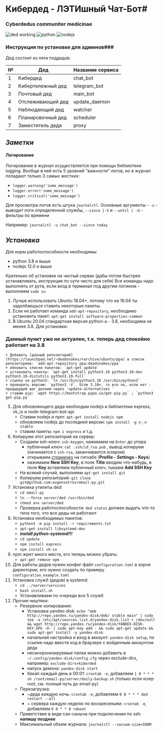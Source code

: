 # Кибердед - ЛЭТИшный Чат-Бот#
### Cyberdedus communiter medicinae ###
![ded working](https://img.shields.io/badge/ded-working-brightgreen) ![python](https://img.shields.io/badge/python-%3E%3D3.8-blue) ![nodejs](https://img.shields.io/badge/nodejs-%3E%3D12.0-blue)
### Инструкция по установке для админов###

Дед состоит из пяти поддедов:

№ | Дед               | Название сервиса 
--- |-------------------| --- 
1 | Кибердед          | chat_bot
2 | Кибертележный дед | telegram_bot
3| Почтовый дед      |main_bot
4| Отслеживающий дед |update_daemon
5| Наблюдающий дед   |watcher
6| Планировочный дед |scheduler
7| Заместитель деда  |proxy

## *Заметки* ##
#### Логирование ####
Логирование в журнал осуществляется при помощи библиотеки logging. Вообще в ней есть 5 уровней "важности" логов, но в
журнал попадают только 3 самых жестких:
+ `logger.warning('some_message')`
+ `logger.error('some_message')`
+ `logger.critical('some_message')`

Для просмотра логов есть штука `journalctl`. Основные аргументы - `-u` - выводит логи определенной службы, 
`--since |-S` и `--until | -U` - фильтры по времени

Например: `journalctl -u chat_bot --since today`
## *Установка* ##
Для норм работоспособности необходимы:
+ python 3.8 и выше
+ nodejs 12.0 и выше

Кратенько об установке на чистый сервак (дабы потом быстрее устанавливать, инструкция по сути чисто для себя)
Все команды надо выполнять от рута, если вход в терминал под другим логином - выполняем `sudo su`

1. Лучше использовать Ubuntu 18.04+, потому что на 16.04 ты задолбаешься ставить некоторые пакеты.
2. Если не работает команда `add-apt-repository`, необходимо установить пакет: `apt-get install software-properties-common`
3. В Ubuntu 20.04 стандартная версия python-а - 3.8, необходима не менее 3.8. Для установки:
### Данный пункт уже не актуален, т.к. теперь дед спокойно работает на 3.8 ###
    + Добавить [данный репозиторий](https://launchpad.net/~deadsnakes/+archive/ubuntu/ppa) в список репозиториев: `add-apt-repository ppa:deadsnakes/ppa`
    + обновить списки пакетов: `apt-get update`
    + установить пакеты: `apt-get install python3.10 python3.10-dev python3.10-distutils python3.10-full`
    + ссылка на python3: `ln /usr/bin/python3.10 /usr/bin/python3`
    + проверить версию: `python3 -V`. Если 3.10+, то все ок, если нет - предыдущий шаг делаем через `update-alternatives `
    + ставим pip: `wget https://bootstrap.pypa.io/get-pip.py` ; `python3 get-pip.py`
5. Для обновляющего деда необходим nodejs и библиотеки express, vk_io и node-telegram-bot-api
   + Ставим nodejs и npm: `apt-get install nodejs npm`
   + обновляем nodejs до последней версии: `npm install -g n` ; `n stable`
   + ставим пакеты: `npm i express` и т.д.
6. Копируем этот репозиторий на сервер:
   + Создаем ssh-ключ: `ssh-keygen`, нажимаем на `Enter` до упора
     + публичный ключ: `cat .ssh/id_rsa.pub` , вывод копируем (начинается с `ssh-rsa`, заканчивается юзером)
     + открываем [страничку](https://github.com/settings/keys) на гитхабе (**Profile - Settings - Keys**)
     + нажимаем **New SSH Key**, в поле **Title** вводим что-нибудь, в поле **Key** вставляем публичный ключ, тыкаем **Add SSH Key**
   + На всякий случай, выполняем `apt-get install git`
   + Копируем репозиторий: `git clone git@github.com:evgensetrov/email-py.git`
7. Установка утилиты *ded*:
   + `cd email-py`
   + `ln --force server/ded /usr/bin/ded`
   + `chmod a+x server/ded`
   + Проверка работоспособности: `ded status` должен выдать что-то типа того, что все деды не работают
8. Установка необходимых пакетов:
   + `python3 -m pip install -r requirements.txt`
   + `apt-get install libsystemd-dev`
   + ***install python-systemd!!!***
   + `cd update`
   + `npm install express`
   + `npm install vk-io`
9. npm жрет много места, его теперь можно убрать:
   + `apt-get remove npm`
10. Для работы дедов нужен конфиг-файл `configuration.toml` в корне директории, его нужно создать по примеру 
`configuration_example.toml`
11. Установка служб (дедов) в systemd:
    + `cd ../server/services`
    + `bash install.sh`
    + Устанавливаем по очереди все 5 служб
12. Прочие ништяки:
    + Резервное копирование:
      + Установка yandex-disk: `echo "deb http://repo.yandex.ru/yandex-disk/deb/ stable main" | sudo tee -a /etc/apt/sources.list.d/yandex-disk.list > /dev/null && wget http://repo.yandex.ru/yandex-disk/YANDEX-DISK-KEY.GPG -O- | sudo apt-key add - && sudo apt-get update && sudo apt-get install -y yandex-disk`
      + начальная настройка и вход в аккаунт: `yandex-disk setup`, по ссылке надо ввести код в браузере с войденным аккаунтом деда
      + несинхронизируемые папки можно добавить в `~/.config/yandex-disk/config.cfg` через exclude-dirs, например: `exclude-dirs=kiberded`
      + напуск демона: `yandex-disk start`
      + бекап каждый день в 00:01: `crontab -e`, добавляем `1 0 * * * sh /root/email-py/server/daily-backup.sh` (только если юзер root, см. полный путь до email-py)
    + Перезагрузка:
      + ~деда каждую ночь: `crontab -e`, добавляем `0 0 * * * ded restart --all`
      + ~ сервера каждую неделю по воскресеньям: `crontab -e`, добавляем `0 0 * * 0 reboot`
    + Приветствие в виде сан-саныча при подключении по ssh: **напишу позднее**
    + Максимальный объем журнала: `journalctl --vacuum-size=500M`
